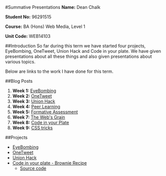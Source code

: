 #Summative Presentations
**Name:** Dean Chalk

**Student No:** 96291515

**Course:** BA (Hons) Web Media, Level 1

**Unit Code:** WEB14103

##Introduction
So far during this term we have started four projects, EyeBombing, OneTweet, Union Hack and Code in your plate. We have given presentations about all these things and also given presentations about various topics.


Below are links to the work I have done for this term.

##Blog Posts
1. **Week 1:** [EyeBombing](https://medium.com/@deanlc/eyebombing-d0e7ba21011c#.kuum4gz68)
2. **Week 2:** [OneTweet](https://medium.com/@deanlc/onetweet-fe96f8b0f750#.b7c458a5z)
3. **Week 3:** [Union Hack](https://medium.com/@deanlc/the-union-hack-a971dea8cb49#.fix8hygqm)
4. **Week 4:** [Peer Learning](https://medium.com/@deanlc/peer-learning-9b2fb760f294#.938mbq17e)
5. **Week 5:** [Formative Assessment](https://medium.com/@deanlc/formative-assessment-dcbb09141415#.1llgj6r4x)
7. **Week 7:** [The Web's Grain](https://medium.com/@deanlc/the-web-s-grain-9000a6d0b7eb#.q18m0x6qg)
8. **Week 8:** [Code in your Plate](https://medium.com/@deanlc/code-in-your-plate-81c0c98b5089#.cn8agvexg)
9. **Week 9:** [CSS tricks](https://medium.com/@deanlc/how-to-centre-elements-183fb5771d4d#.hkffhdye1)

##Projects
- [EyeBombing](https://docs.google.com/presentation/d/1HbvUP91evRa1wHiU7rOPhUfE0j69baHEuK6EntbCRWw/edit?usp=sharing)
- [OneTweet](https://docs.google.com/presentation/d/1-4634VL1y3-rIyJ48DzZnTej7_jVyXfAU6HLWLsSUCQ/edit?usp=sharing)
- [Union Hack](https://docs.google.com/presentation/d/1lBE9XRb9H26RMvdSKNN_4xqLUY-HqFxvzzalUTG9lVY/edit?usp=sharing)
- [Code in your plate - Brownie Recipe
](https://d157rqmxrxj6ey.cloudfront.net/onaed/16155/)
	- [Source code](https://github.com/deanlc/Summative-Presentation/tree/master/Brownie%20Recipe)